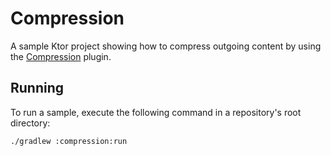 # Compression

A sample Ktor project showing how to compress outgoing content by using the [Compression](https://ktor.io/docs/compression.html) plugin.

## Running

To run a sample, execute the following command in a repository's root directory:
```bash
./gradlew :compression:run
```
